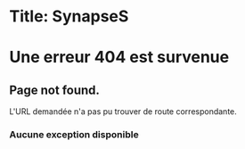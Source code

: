 # Title: SynapseS

# Une erreur 404 est survenue

## Page not found.

L'URL demandée n'a pas pu trouver de route correspondante.

### Aucune exception disponible

